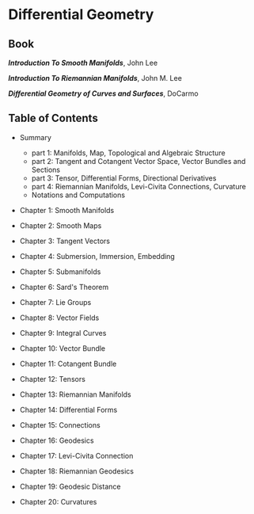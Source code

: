 # Differential Geometry

## Book 
***Introduction To Smooth Manifolds***, John Lee

***Introduction To Riemannian Manifolds***, John M. Lee

***Differential Geometry of Curves and Surfaces***, DoCarmo


## Table of Contents
- Summary 
  - part 1: Manifolds, Map, Topological and Algebraic Structure
  - part 2: Tangent and Cotangent Vector Space, Vector Bundles and Sections
  - part 3: Tensor, Differential Forms, Directional Derivatives
  - part 4: Riemannian Manifolds, Levi-Civita Connections, Curvature
  - Notations and Computations
  
- Chapter 1: Smooth Manifolds

- Chapter 2: Smooth Maps

- Chapter 3: Tangent Vectors

- Chapter 4: Submersion, Immersion, Embedding

- Chapter 5: Submanifolds

- Chapter 6: Sard's Theorem

- Chapter 7: Lie Groups

- Chapter 8: Vector Fields

- Chapter 9: Integral Curves

- Chapter 10: Vector Bundle

- Chapter 11: Cotangent Bundle

- Chapter 12: Tensors

- Chapter 13: Riemannian Manifolds

- Chapter 14: Differential Forms

- Chapter 15: Connections

- Chapter 16: Geodesics

- Chapter 17: Levi-Civita Connection

- Chapter 18: Riemannian Geodesics

- Chapter 19: Geodesic Distance

- Chapter 20: Curvatures
